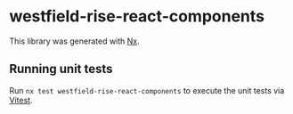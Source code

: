 # westfield-rise-react-components

This library was generated with [Nx](https://nx.dev).

## Running unit tests

Run `nx test westfield-rise-react-components` to execute the unit tests via [Vitest](https://vitest.dev/).
